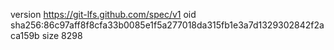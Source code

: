 version https://git-lfs.github.com/spec/v1
oid sha256:86c97aff8f8cfa33b0085e1f5a277018da315fb1e3a7d1329302842f2aca159b
size 8298
